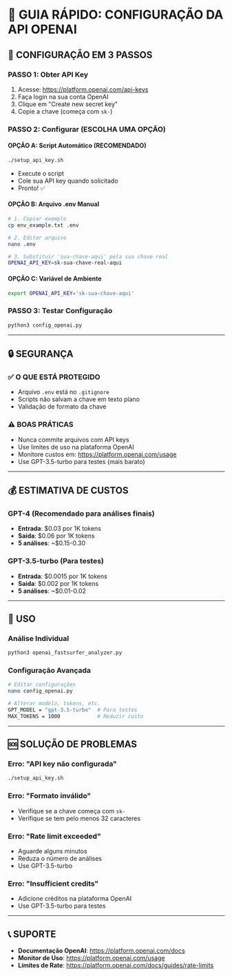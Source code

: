 # 🔑 GUIA RÁPIDO: CONFIGURAÇÃO DA API OPENAI

## 🚀 CONFIGURAÇÃO EM 3 PASSOS

### PASSO 1: Obter API Key
1. Acesse: https://platform.openai.com/api-keys
2. Faça login na sua conta OpenAI
3. Clique em "Create new secret key"
4. Copie a chave (começa com `sk-`)

### PASSO 2: Configurar (ESCOLHA UMA OPÇÃO)

#### OPÇÃO A: Script Automático (RECOMENDADO)
```bash
./setup_api_key.sh
```
- Execute o script
- Cole sua API key quando solicitado
- Pronto! ✅

#### OPÇÃO B: Arquivo .env Manual
```bash
# 1. Copiar exemplo
cp env_example.txt .env

# 2. Editar arquivo
nano .env

# 3. Substituir 'sua-chave-aqui' pela sua chave real
OPENAI_API_KEY=sk-sua-chave-real-aqui
```

#### OPÇÃO C: Variável de Ambiente
```bash
export OPENAI_API_KEY='sk-sua-chave-aqui'
```

### PASSO 3: Testar Configuração
```bash
python3 config_openai.py
```

---

## 🔒 SEGURANÇA

### ✅ O QUE ESTÁ PROTEGIDO
- Arquivo `.env` está no `.gitignore`
- Scripts não salvam a chave em texto plano
- Validação de formato da chave

### ⚠️ BOAS PRÁTICAS
- Nunca commite arquivos com API keys
- Use limites de uso na plataforma OpenAI
- Monitore custos em: https://platform.openai.com/usage
- Use GPT-3.5-turbo para testes (mais barato)

---

## 💰 ESTIMATIVA DE CUSTOS

### GPT-4 (Recomendado para análises finais)
- **Entrada**: $0.03 por 1K tokens
- **Saída**: $0.06 por 1K tokens
- **5 análises**: ~$0.15-0.30

### GPT-3.5-turbo (Para testes)
- **Entrada**: $0.0015 por 1K tokens  
- **Saída**: $0.002 por 1K tokens
- **5 análises**: ~$0.01-0.02

---

## 🎯 USO

### Análise Individual
```bash
python3 openai_fastsurfer_analyzer.py
```

### Configuração Avançada
```bash
# Editar configurações
nano config_openai.py

# Alterar modelo, tokens, etc.
GPT_MODEL = "gpt-3.5-turbo"  # Para testes
MAX_TOKENS = 1000            # Reduzir custo
```

---

## 🆘 SOLUÇÃO DE PROBLEMAS

### Erro: "API key não configurada"
```bash
./setup_api_key.sh
```

### Erro: "Formato inválido"
- Verifique se a chave começa com `sk-`
- Verifique se tem pelo menos 32 caracteres

### Erro: "Rate limit exceeded"
- Aguarde alguns minutos
- Reduza o número de análises
- Use GPT-3.5-turbo

### Erro: "Insufficient credits"
- Adicione créditos na plataforma OpenAI
- Use GPT-3.5-turbo para testes

---

## 📞 SUPORTE

- **Documentação OpenAI**: https://platform.openai.com/docs
- **Monitor de Uso**: https://platform.openai.com/usage
- **Limites de Rate**: https://platform.openai.com/docs/guides/rate-limits
